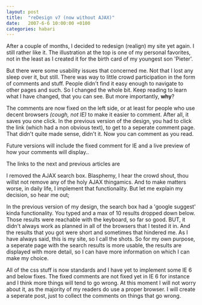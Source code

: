 ```yaml
---
layout: post
title:  "reDesign v7 (now without AJAX)"
date:   2007-6-6 10:00:00 +0100
categories: habari
---
```

After a couple of months, I decided to redesign (realign) my site yet again. I still rather like it. The illustration at the top is one of my personal favorites, not  in the least as I created it for the birth card of my youngest son 'Pieter'.

But there were some usability issues that concerned me. Not that I lost any sleep over it, but still. There was way to little crowd participation in the form of comments and stuff. People didn't find it easy enough to navigate to other pages and such. So I changed the whole bit. Keep reading to learn what I have changed, that you can see. But more importantly, <strong>why</strong>?

<!--more-->

The comments are now fixed on the left side, or at least for people who use decent browsers <em>(cough, not IE)</em> to make it easier to comment. After all, it saves you one click. In the previous version of the design, you had to click the link (which had a non obvious text), to get to a seperate comment page. That didn't quite made sense, didn't it. Now you can comment as you read.

Future versions will include the fixed comment for IE and a live preview of how your comments will display..

The links to the next and previous articles are

I removed the AJAX search box. Blasphemy, I hear the crowd shout, thou willst not remove any of the holy AJAX thingamics. And to make matters worse, in daily life, I implement that functionality. But let me explain my decision, so hear me out;

In the previous version of my design, the search box had a 'google suggest' kinda functionality. You typed and a max of 10 results dropped down below. Those results were reachable with the keyboard, so far so good. BUT, it didn't always work as planned in all of the browsers that I tested it in. And the results that you got were short and sometimes that hindered me. As I have always said, this is my site, so I  call the shots. So for my own purpose, a seperate page with the search results is more usable, the results are displayed with more detail, so I can have more information on which I can make my choice.

All of the css stuff is now standards and I have yet to implement some IE 6 and below fixes. The fixed comments are not fixed yet in IE 6 for instance and I think more things will tend to go wrong. At this moment I will not worry about it, as the majority of my readers do use a proper browser. I will create a seperate post, just to collect the comments on things that go wrong.